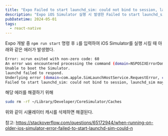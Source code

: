 ```yaml
---
title: "Expo Failed to start launchd_sim: could not bind to session, launchd_sim may have crashed or quit responding"
description: "Expo iOS Simulator 실행 시 발생한 Failed to start launchd_sim: could not bind to session, launchd_sim may have crashed or quit responding 에러 해결"
pubDatetime: 2024-05-01
tags:
  - react-native
---
```


Expo 개발 중 `npm run start` 명령 후 `i`를 입력하여 iOS Simulator를 실행 시킬 때 아래와 같은 에러가 발생했다.

```bash
Error: xcrun exited with non-zero code: 60
An error was encountered processing the command (domain=NSPOSIXErrorDomain, code=60):
Unable to boot the Simulator.
launchd failed to respond.
Underlying error (domain=com.apple.SimLaunchHostService.RequestError, code=4):
Failed to start launchd_sim: could not bind to session, launchd_sim may have crashed or quit responding
```

해당 에러를 해결하기 위해

```bash
sudo rm -rf ~/Library/Developer/CoreSimulator/Caches
```

위와 같이 시뮬레이터 캐시를 삭제하면 해결된다.

참고: <https://stackoverflow.com/questions/65172944/when-running-on-older-ios-simulator-error-failed-to-start-launchd-sim-could-n>
